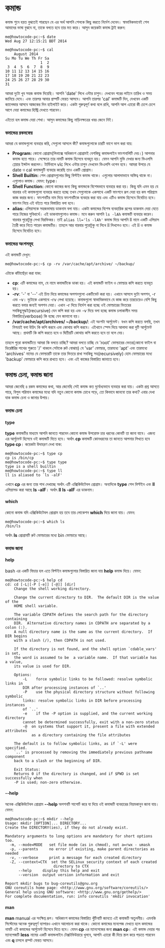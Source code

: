 # কমান্ড

কমান্ড শুনে হয়ত বুঝতেই পারছেন যে এর অর্থ আপনি শেলকে কিছু করতে নির্দেশ দেবেন। স্বাভাবিকভাবেই শেল আমাদের ভাষা বুঝবে না, তাকে বলতে হবে তার মত করে। আসুন কয়েকটা কমান্ড ট্রাই করুন:

```text
me@howtocode-pc:~$ date
Wed Aug 27 12:15:21 BDT 2014
```

```text
me@howtocode-pc:~$ cal
    August 2014       
Su Mo Tu We Th Fr Sa  
                1  2  
 3  4  5  6  7  8  9  
10 11 12 13 14 15 16  
17 18 19 20 21 22 23  
24 25 26 27 28 29 30  
31
```

আমরা দুটো খুব সহজ কমান্ড দিয়েছি। আপনি 'date' লিখে এন্টার চাপুন। দেখবেন পরের লাইনে তারিখ ও সময় জানিয়ে দেবে। এবং তারপর আবার প্রম্পটি ফেরত আসবে। আপনি তারপর 'cal' কমান্ডটি দিন, দেখবেন একটি ক্যালেন্ডার আসবে আজকের দিন হাইলাইট করে। একটা গুরুত্বপূর্ণ কথা বলে রাখি, আপনি আপ এ্যারো কী চেপে চেপে আগে দেয়া কমান্ডের হিস্ট্রি দেখতে পারবেন।

এইতো হল কমান্ড দেয়া শেখা। আসুন কমান্ডের কিছু নাড়িনক্ষত্রের খবর জেনে নিই।

### কমান্ডের রকমফের

আমরা যে কমান্ডগুলো ব্যবহার করি, সেগুলো আসলে কী? কমান্ডগুলোকে চারটি ভাগে ভাগ করা যায়:

* **Program:** কোনো প্রোগ্রাম\(লিনাক্সে অধিকাংশ প্রোগ্রামই বেশকিছু কমান্ডলাইন ফাংশনালিটি দেয়।\) আপনার কমান্ড হতে পারে। সেক্ষেত্রে তার নামটি কমান্ড হিসেবে ব্যবহৃত হয়। যেমন আপনি মুভি দেখার জন্য ভিএলসি প্লেয়ার ইন্সটল করলেন। টার্মিনালে vlc লিখে এন্টার চাপুন দেখবেন ভিএলসি ওপেন হবে। আমরা উপরে যে date ও cal কমান্ডদুটি ব্যবহার করেছি তাও একটি প্রোগ্রাম।
* **Shell Builtin:** শেল প্রোগ্রামগুলোর কিছু বিল্টইন কমান্ড থাকে। এগুলোর আলাদাভাবে অস্তিত্ব থাকে না। এগুলোও কমান্ড। যেমন: type।
* **Shell Function:** কোনো কাজের জন্য কিছু কমান্ডকে বিশেষভাবে ব্যবহার করা হয়। কিন্তু যদি এমন হয় যে বারবার ওই কমান্ডগুলো ব্যবহার করতে হচ্ছে তখন সেগুলোকে একসাথে একটি ফাংশনে রূপ দেয়া হয় কম পরিশ্রমে কাজ করার জন্য। ফাংশনটির নাম দিয়ে ফাংশনটিকে ব্যবহার করা যায় এবং এটিও কমান্ড হিসেবে বিবেচিত হবে। ফাংশন নিয়ে এই বইতে পরে বিস্তারিত বলা হবে।
* **alias:** এলিয়াসকে সহজভাষায় ডাকনাম বলা যায়। একটা কমান্ডের বিশেষ ব্যবহারিক রূপের ডাকনাম দেয়া যেতে পারে নিজের সুবিধার্থে। এই ডাকনামগুলোও কমান্ড। মনে করুন আপনি `ls -lAh` কমান্ডটি ব্যবহার করেন। বারবার পুরোটুকু লেখা বিরক্তিকর। তাই `alias ll='ls -lAh'` কমান্ড দিয়ে আপনি ll নামে একটি এলিয়াস তৈরী করে নিতে পারেন কমান্ডটির। তাহলে আর বারবার পুরোটুকু না লিখে ll লিখলেও হবে। এই ll ও কমান্ড হিসেবে বিবেচিত হবে।

### কমান্ডের অংশসমূহ

এই কমান্ডটি দেখুন:

```text
me@howtocode-pc:~$ cp -rv /var/cache/apt/archive/ ~/backup/
```

এটাকে কাঁটাছেঁড়া করা যাক:

* **cp**: এটি কমান্ডের নাম, যে নামে কমান্ডটিকে ডাকা হয়। এই কমান্ডটি ফাইল ও ফোল্ডার কপি করতে ব্যবহৃত হয়।
* **-rv**: '-' বা '--' এই চিহ্ন দিয়ে কমান্ডের অপশনগুলো একটিভেট করা হয়। এখানে আসলে দুটো অপশন, -r এবং -v। দুটোকে একসাথে -rv লেখা হয়েছে। কমান্ডগুলো স্বাভাবিকভাবে যে কাজ করে তারচেয়েও বেশি কিছু করতে বলার জন্যই অপশন দেয়া। এখান -r দিয়ে নির্দেশ করা হচ্ছে ওই ফোল্ডারের ভিতরের সবকিছুসুদ্ধই\(recursive\) যেন কপি করা হয় এবং -v দিয়ে বলা হচ্ছে কমান্ড চলাকালীন সময় বিস্তারিত\(verbose\) কি হচ্ছে যেন জানানো হয়।
* **/var/cache/apt/archives/ ~/backup/**: এই অংশটা আর্গুমেন্ট। যখন কপি করতে বলছি, তখন নিশ্চয়ই বলা উচিৎ কি কপি করবে এবং কোথায় কপি করবে। এইখানে স্পেস দিয়ে আলাদা করা দুটি আর্গুমেন্ট আছে। প্রথমটি কি কপি করতে হবে ও দ্বিতীয়টি কোথায় কপি করতে হবে তা বলে দেয়।

তাহলে পুরো কমান্ডটিতে আমরা কি বলতে চাচ্ছি? আমরা বলতে চাচ্ছি যে 'root' ফোল্ডারের ভেতর\(কোনো ফাইল বা ডিরেক্টরির পাথের শুরুতে '/' থাকলে সেটাকে রুট বোঝায়\) যে 'var' ফোল্ডার, তারমধ্যে 'apt' এবং তারমধ্যে 'archives' নামের যে ফোল্ডারটি তাকে তার ভিতরে রাখা সবকিছু সহ\(recursively\) হোম ফোল্ডারের মধ্যে 'backup' ফোল্ডারে কপি করে রাখতে হবে। এবং এই কাজের বিস্তারিত জানাতে হবে।

## কমান্ড চেনা, কমান্ড জানা

আমরা জেনেছি ৪ রকম কমান্ডের কথা, আর জেনেছি সেই কমান্ড কত দুর্বোধ্যভাবে ব্যবহার করা যায়। একটা প্রশ্ন আসতে পারে, বিপুল পরিমান কমান্ডের মধ্যে যদি নতুন কোনো কমান্ড চোখে পড়ে, তো কিভাবে জানবো তার কথা? এবার দেখা যাক কমান্ড চেনা ও জানার উপায়।

### কমান্ড চেনা

#### type

**type** কমান্ডটির মাধ্যমে আপনি জানতে পারবেন কোনো কমান্ড উপরোক্ত চার ধরনের কোনটি তা জানা যাবে। এজন্য এর আর্গুমেন্ট হিসেবে ওই কমান্ডটি দিতে হবে। অর্থাৎ **cp** কমান্ডটি কোনধরনের তা জানতে আপনার লিখতে হবে **type cp**। কয়েকটা উদাহরণ দেখা যাক:

```text
me@howtocode-pc:~$ type cp
cp is /bin/cp
me@howtocode-pc:~$ type type
type is a shell builtin
me@howtocode-pc:~$ type ll
ll is aliased to `ls -alF'
```

এখানে **cp** এর জন্য তার পাথ দেখাচ্ছে অর্থাৎ এটি এক্সিকিউটেবল প্রোগ্রাম। অন্যদিকে **type** শেল বিল্টইন এবং **ll** এলিয়াসড করা আছে **ls -alF**। অর্থাৎ **ll** **ls -alF** এর ডাকনাম।

#### which

কোনো কমান্ড যদি এক্সিকিউটেবল প্রোগ্রাম হয় তবে তার লোকেশন **which** দিয়ে জানা যায়। যেমন:

```text
me@howtocode-pc:~$ which ls
/bin/ls
```

অর্থাৎ **ls** প্রোগ্রামটি রুট ফোল্ডারের মধ্যে bin ফোল্ডারে আছে।

### কমান্ড জানা

#### help

bash এর একটি ফিচার হল এতে বিল্টইন কমান্ডগুলোর বিস্তারিত জানা যায় **help** কমান্ড দিয়ে। যেমন:

```text
me@howtocode-pc:~$ help cd
cd: cd [-L|[-P [-e]] [-@]] [dir]
    Change the shell working directory.

    Change the current directory to DIR.  The default DIR is the value of the
    HOME shell variable.

    The variable CDPATH defines the search path for the directory containing
    DIR.  Alternative directory names in CDPATH are separated by a colon (:).
    A null directory name is the same as the current directory.  If DIR begins
    with a slash (/), then CDPATH is not used.

    If the directory is not found, and the shell option `cdable_vars' is set,
    the word is assumed to be  a variable name.  If that variable has a value,
    its value is used for DIR.

    Options:
        -L    force symbolic links to be followed: resolve symbolic links in
        DIR after processing instances of `..'
        -P    use the physical directory structure without following symbolic
        links: resolve symbolic links in DIR before processing instances
        of `..'
        -e    if the -P option is supplied, and the current working directory
        cannot be determined successfully, exit with a non-zero status
        -@  on systems that support it, present a file with extended attributes
            as a directory containing the file attributes

    The default is to follow symbolic links, as if `-L' were specified.
    `..' is processed by removing the immediately previous pathname component
    back to a slash or the beginning of DIR.

    Exit Status:
    Returns 0 if the directory is changed, and if $PWD is set successfully when
    -P is used; non-zero otherwise.
```

#### --help

অনেক এক্সিকিউটেবল প্রোগ্রাম **--help** অপশনটি সাপোর্ট করে যা দিয়ে ওই কমান্ডটি ব্যবহারের নিয়মকানুন জানা যায়। যেমন:

```text
me@howtocode-pc:~$ mkdir --help
Usage: mkdir [OPTION]... DIRECTORY...
Create the DIRECTORY(ies), if they do not already exist.

Mandatory arguments to long options are mandatory for short options too.
  -m, --mode=MODE   set file mode (as in chmod), not a=rwx - umask
  -p, --parents     no error if existing, make parent directories as needed
  -v, --verbose     print a message for each created directory
  -Z, --context=CTX  set the SELinux security context of each created
                      directory to CTX
      --help     display this help and exit
      --version  output version information and exit

Report mkdir bugs to bug-coreutils@gnu.org
GNU coreutils home page: <http://www.gnu.org/software/coreutils/>
General help using GNU software: <http://www.gnu.org/gethelp/>
For complete documentation, run: info coreutils 'mkdir invocation'
```

#### man

**man** manual এর সংক্ষিপ্ত রূপ। অধিকাংশ কমান্ডের বিস্তারিত খুঁটিনাটি জানতে এই কমান্ডটি অতুলনীয়। এমনকি সিস্টেমের অনেক গুরুত্বপূর্ণ ব্যাপারও এখানে আলোচনা করা থাকে। কোনো কমান্ডের ম্যনপেজ দেখতে হলে কমান্ডের নামটি এই কমান্ডের আর্গুমেন্ট হিসেবে দিতে হবে। যেমন **cp** এর ম্যানপেজের জন্য **man cp**। এই কমান্ড দেয়ার পর ম্যানপেজটি **less** নামের একটি কমান্ডলাইন টেক্সটভিউয়ারে খুলবে, আপনি এ্যারো কী দিয়ে স্ক্রল করে পড়তে পারবেন এবং **q** চাপলে প্রম্পট ফেরত আসবে।

